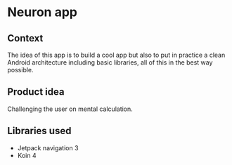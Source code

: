 # Neuron app

## Context

The idea of this app is to build a cool app but also to put in practice a clean Android architecture including basic libraries, all of this in the best way possible.

## Product idea

Challenging the user on mental calculation.

## Libraries used

- Jetpack navigation 3
- Koin 4